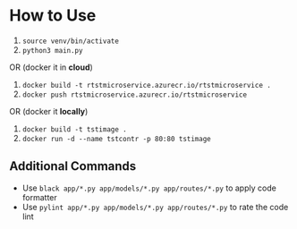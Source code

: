 # How to Use

1. `source venv/bin/activate`
2. `python3 main.py`


OR (docker it in **cloud**)


1. `docker build -t rtstmicroservice.azurecr.io/rtstmicroservice .`
2. `docker push rtstmicroservice.azurecr.io/rtstmicroservice`


OR (docker it **locally**)


1. `docker build -t tstimage .`
2. `docker run -d --name tstcontr -p 80:80 tstimage`

## Additional Commands

* Use `black app/*.py app/models/*.py app/routes/*.py` to apply code formatter
* Use `pylint app/*.py app/models/*.py app/routes/*.py` to rate the code lint